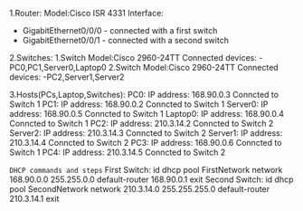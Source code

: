 1.Router:
Model:Cisco ISR 4331
Interface: 
- GigabitEthernet0/0/0 - connected with a first switch
- GigabitEthernet0/0/1 - connected with a second switch

2.Switches:
1.Switch
Model:Cisco 2960-24TT
Connected devices:
-PC0,PC1,Server0,Laptop0
2.Switch
Model:Cisco 2960-24TT
Connected devices:
-PC2,Server1,Server2

3.Hosts(PCs,Laptop,Switches):
PC0:
IP address: 168.90.0.3
Conncted to Switch 1
PC1:
IP address: 168.90.0.2
Conncted to Switch 1
Server0:
IP address: 168.90.0.5
Conncted to Switch 1
Laptop0:
IP address: 168.90.0.4
Conncted to Switch 1
PC2:
IP address: 210.3.14.2
Conncted to Switch 2
Server2:
IP address: 210.3.14.3
Conncted to Switch 2
Server1:
IP address: 210.3.14.4
Conncted to Switch 2
PC3:
IP address: 168.90.0.6
Conncted to Switch 1
PC4:
IP address: 210.3.14.5
Conncted to Switch 2

`DHCP commands and steps`
First Switch:
id dhcp pool FirstNetwork 
network 168.90.0.0 255.255.0.0
default-router 168.90.0.1
exit
Second Switch:
id dhcp pool SecondNetwork 
network 210.3.14.0 255.255.255.0
default-router 210.3.14.1
exit


